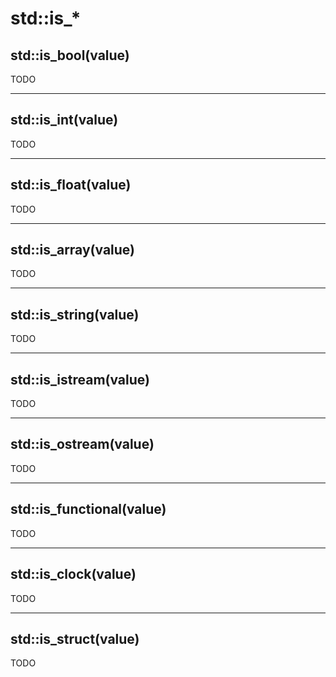 # std::is_*

## std::is_bool(value)
TODO

---

## std::is_int(value)
TODO

---

## std::is_float(value)
TODO

---

## std::is_array(value)
TODO

---

## std::is_string(value)
TODO

---

## std::is_istream(value)
TODO

---

## std::is_ostream(value)
TODO

---

## std::is_functional(value)
TODO

---

## std::is_clock(value)
TODO

---

## std::is_struct(value)
TODO